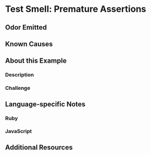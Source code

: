 # Test Smell: Premature Assertions

## Odor Emitted

## Known Causes

## About this Example

### Description

### Challenge

## Language-specific Notes

### Ruby

### JavaScript

## Additional Resources

